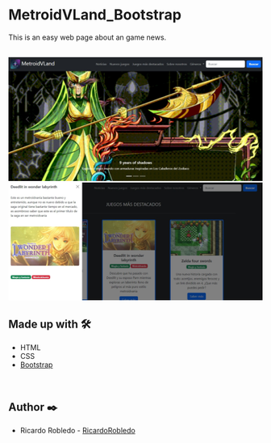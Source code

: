 # MetroidVLand_Bootstrap

This is an easy web page about an game news.


<br>

<img src="https://github.com/RicardoRobledo/MetroidVLand_Bootstrap/blob/main/1.jpg">
<img src="https://github.com/RicardoRobledo/MetroidVLand_Bootstrap/blob/main/2.jpg">


## Made up with 🛠️

- HTML
- CSS
- [Bootstrap](https://getbootstrap.com/)


<br>


## Author ✒️

- Ricardo Robledo - [RicardoRobledo](https://github.com/RicardoRobledo)
